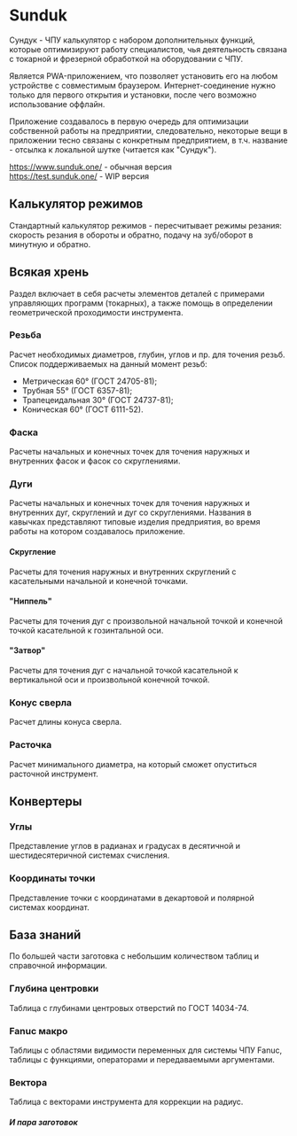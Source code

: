 # Sunduk
Сундук - ЧПУ калькулятор с набором дополнительных функций, которые оптимизируют работу специалистов, чья деятельность связана с токарной и фрезерной обработкой на оборудовании с ЧПУ. 

Является PWA-приложением, что позволяет установить его на любом устройстве с совместимым браузером. Интернет-соединение нужно только для первого открытия и установки, после чего возможно использование оффлайн.

Приложение создавалось в первую очередь для оптимизации собственной работы на предприятии, следовательно, некоторые вещи в приложении тесно связаны с конкретным предприятием, в т.ч. название - отсылка к локальной шутке (читается как "Сундук").

https://www.sunduk.one/ - обычная версия  
https://test.sunduk.one/ - WIP версия 

## Калькулятор режимов
Стандартный калькулятор режимов - пересчитывает режимы резания: скорость резания в обороты и обратно, подачу на зуб/оборот в минутную и обратно.

## Всякая хрень
Раздел включает в себя расчеты элементов деталей с примерами управляющих программ (токарных), а также помощь в определении геометрической проходимости инструмента.
### Резьба
Расчет необходимых диаметров, глубин, углов и пр. для точения резьб.
Список поддерживаемых на данный момент резьб:
- Метрическая 60° (ГОСТ 24705-81);
- Трубная 55° (ГОСТ 6357-81);
- Трапецеидальная 30° (ГОСТ 24737-81);
- Коническая 60° (ГОСТ 6111-52).
### Фаска
Расчеты начальных и конечных точек для точения наружных и внутренних фасок и фасок со скруглениями.
### Дуги
Расчеты начальных и конечных точек для точения наружных и внутренних дуг, скруглений и дуг со скруглениями.
Названия в кавычках представляют типовые изделия предприятия, во время работы на котором создавалось приложение.
#### Скругление
Расчеты для точения наружных и внутренних скруглений с касательными начальной и конечной точками.
#### "Ниппель"
Расчеты для точения дуг с произвольной начальной точкой и конечной точкой касательной к гозинтальной оси.
#### "Затвор"
Расчеты для точения дуг с начальной точкой касательной к вертикальной оси и произвольной конечной точкой.
### Конус сверла
Расчет длины конуса сверла.
### Расточка
Расчет минимального диаметра, на который сможет опуститься расточной инструмент.

## Конвертеры
### Углы
Представление углов в радианах и градусах в десятичной и шестидесятеричной системах счисления.
### Координаты точки
Представление точки с координатами в декартовой и полярной системах координат.

## База знаний
По большей части заготовка с небольшим количеством таблиц и справочной информации.
### Глубина центровки
Таблица с глубинами центровых отверстий по ГОСТ 14034-74.
### Fanuc макро
Таблицы с областями видимости переменных для системы ЧПУ Fanuc, таблицы с функциями, операторами и передаваемыми аргументами.
### Вектора
Таблица с векторами инструмента для коррекции на радиус.
##### И пара заготовок

